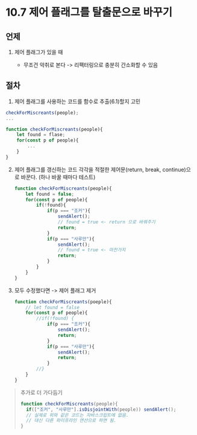 # 10.7 제어 플래그를 탈출문으로 바꾸기

## 언제

1. 제어 플래그가 있을 때

    - 무조건 악취로 본다 -> 리팩터링으로 충분히 간소화할 수 있음

## 절차

1. 제어 플래그를 사용하는 코드를 함수로 추출(6.1)할지 고민

```javascript
checkForMiscreants(people);
...

function checkForMiscreants(people){
    let found = flase;
    for(const p of people){
        ...
    }
}
```

2. 제어 플래그를 갱신하는 코드 각각을 적절한 제어문(return, break, continue)으로 바꾼다. (하나 바꿀 때마다 테스트)

    ```javascript
    function checkForMiscreants(people){
        let found = false;
        for(const p of people){
            if(!found){
                if(p === "조커"){
                    sendAlert();
                    // found = true <- return 으로 바꿔주기
                    return; 
                }
                if(p === "사루만"){
                    sendAlert();
                    // found = true <- 마찬가지
                    return;
                }
            }
        }
    }
    ```

3. 모두 수정했다면 -> 제어 플래그 제거

    ```javascript
    function checkForMiscreants(poeple){
        // let found = false
        for(const p of people){
            //if(!found) {
                if(p === "조커"){
                    sendAlert();
                    return;
                }
                if(p === "사루만"){
                    sendAlert();
                    return;
                }
            //}
        }
    }
    ```

> 추가로 더 가다듬기
> ```javascript
> function checkForMiscreants(people){
>   if(["조커", "사루만"].isDisjointWith(people)) sendAlert();
>   // 실제로 위와 같은 코드는 자바스크립트에 없음. 
>   // 대신 다른 파이프라인 연산으로 하면 됨.
> }
> ```